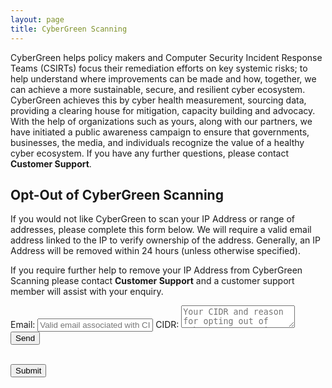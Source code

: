 ```yaml
---
layout: page
title: CyberGreen Scanning
---
```


CyberGreen helps policy makers and Computer Security Incident Response Teams (CSIRTs) focus their remediation efforts on key systemic risks; to help understand where improvements can be made and how, together, we can achieve a more sustainable, secure, and resilient cyber ecosystem. CyberGreen achieves this by cyber health measurement, sourcing data, providing a clearing house for mitigation, capacity building and advocacy. With the help of organizations such as yours, along with our partners, we have initiated a public awareness campaign to ensure that governments, businesses, the media, and individuals recognize the value of a healthy cyber ecosystem. If you have any further questions, please contact
<a href="https://cybergreen.freshdesk.com" style="text-decoration:none"> <strong>Customer Support</strong></a>.

<h2>Opt-Out of CyberGreen Scanning</h2>
If you would not like CyberGreen to scan your IP Address or range of addresses, please complete this form below. We will require a valid email address linked to the IP to verify ownership of the address. Generally, an IP Address will be removed within 24 hours (unless otherwise specified).

If you require further help to remove your IP Address from CyberGreen Scanning please contact <a href="https://cybergreen.freshdesk.com" style="text-decoration:none"> <strong>Customer Support</strong></a> and a customer support member will assist with your enquiry.
<br>

<div>
<form method="POST" action="https://formspree.io/support@cybergreen.freshdesk.com">
  <label class="label" for="email"><span class="label-content">Email:</span></label>
  <input type="email" name="email" placeholder="Valid email associated with CIDR">
  <label class="label" for="message"><span class="label-content">CIDR:</span></label>
  <textarea name="message" placeholder="Your CIDR and reason for opting out of CyberGreen Scanning"></textarea>
  <button type="submit">Send</button>
</form>
</div>

<script src="//ajax.googleapis.com/ajax/libs/jquery/1.11.2/jquery.min.js"></script>
<script>window.jQuery || document.write('<script src="/js/vendor/jquery-1.11.2.min.js"><\/script>')</script>
<script src="{{ "/js/opt_out.js" | prepend: site.baseurl }}"></script>
<html>
  <head>
    <title>reCAPTCHA demo: Simple page</title>
    <script src="https://www.google.com/recaptcha/api.js" async defer></script>
  </head>
  <body>
    <form action="?" method="POST">
      <div class="g-recaptcha" data-sitekey="6LeYGLUZAAAAAN_qqc7rznAXa3ENAwx-c0FCH5N4"></div>
      <br/>
      <input type="submit" value="Submit">
    </form>
  </body>
</html>
